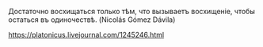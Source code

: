 Достаточно восхищаться только тѣм, что вызываетъ восхищенiе, чтобы остаться въ одиночествѣ. (Nicolás Gómez Dávila)

https://platonicus.livejournal.com/1245246.html